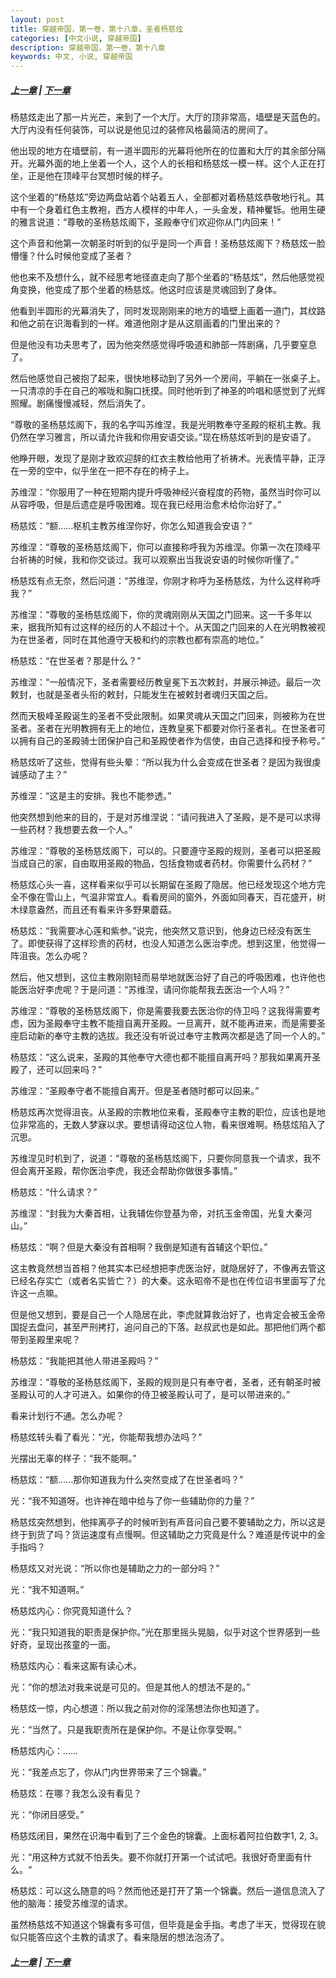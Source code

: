 ```yaml
---
layout: post
title: 穿越帝国，第一卷，第十八章，圣者杨慈炫
categories: [中文小说, 穿越帝国]
description: 穿越帝国，第一卷，第十八章
keywords: 中文, 小说, 穿越帝国
---
```

##### [上一章](/2020/03/16/TimeTravellerEmpire-1-17/) | [下一章](/2020/03/19/TimeTravellerEmpire-1-19/)

杨慈炫走出了那一片光芒，来到了一个大厅。大厅的顶非常高，墙壁是天蓝色的。大厅内没有任何装饰，可以说是他见过的装修风格最简洁的房间了。

他出现的地方在墙壁前，有一道半圆形的光幕将他所在的位置和大厅的其余部分隔开。光幕外面的地上坐着一个人，这个人的长相和杨慈炫一模一样。这个人正在打坐，正是他在顶峰平台冥想时候的样子。

这个坐着的“杨慈炫”旁边两盘站着个站着五人，全部都对着杨慈炫恭敬地行礼。其中有一个身着红色主教袍，西方人模样的中年人，一头金发，精神矍铄。他用生硬的雅言说道：“尊敬的圣杨慈炫阁下，圣殿奉守们欢迎你从门内回来！”

这个声音和他第一次朝圣时听到的似乎是同一个声音！圣杨慈炫阁下？杨慈炫一脸懵懂？什么时候他变成了圣者？

他也来不及想什么，就不经思考地径直走向了那个坐着的“杨慈炫”，然后他感觉视角变换，他变成了那个坐着的杨慈炫。他这时应该是灵魂回到了身体。

他看到半圆形的光幕消失了，同时发现刚刚来的地方的墙壁上画着一道门，其纹路和他之前在识海看到的一样。难道他刚才是从这扇画着的门里出来的？

但是他没有功夫思考了，因为他突然感觉得呼吸道和肺部一阵剧痛，几乎要窒息了。

然后他感觉自己被抱了起来，很快地移动到了另外一个房间，平躺在一张桌子上。一只清凉的手在自己的喉咙和胸口抚摸。同时他听到了神圣的吟唱和感觉到了光辉照耀。剧痛慢慢减轻，然后消失了。

“尊敬的圣杨慈炫阁下，我的名字叫苏维涅，我是光明教奉守圣殿的枢机主教。我仍然在学习雅言，所以请允许我和你用安语交谈。”现在杨慈炫听到的是安语了。

他睁开眼，发现了是刚才致欢迎辞的红衣主教给他用了祈祷术。光表情平静，正浮在一旁的空中，似乎坐在一把不存在的椅子上。

苏维涅：“你服用了一种在短期内提升呼吸神经兴奋程度的药物，虽然当时你可以从容呼吸，但是后遗症是呼吸困难。现在我已经用治愈术给你治好了。”

杨慈炫：“额……枢机主教苏维涅你好，你怎么知道我会安语？”

苏维涅：“尊敬的圣杨慈炫阁下，你可以直接称呼我为苏维涅。你第一次在顶峰平台祈祷的时候，我和你交谈过。我可以观察出当我说安语的时候你听懂了。”

杨慈炫有点无奈，然后问道：“苏维涅，你刚才称呼为圣杨慈炫，为什么这样称呼我？”

苏维涅：“尊敬的圣杨慈炫阁下，你的灵魂刚刚从天国之门回来。这一千多年以来，据我所知有过这样的经历的人不超过十个。从天国之门回来的人在光明教被视为在世圣者，同时在其他遵守天极和约的宗教也都有崇高的地位。”

杨慈炫：“在世圣者？那是什么？”

苏维涅：“一般情况下，圣者需要经历教皇冕下五次敕封，并展示神迹。最后一次敕封，也就是圣者头衔的敕封，只能发生在被敕封者魂归天国之后。

然而天极峰圣殿诞生的圣者不受此限制。如果灵魂从天国之门回来，则被称为在世圣者。圣者在光明教拥有无上的地位，连教皇冕下都要对你行圣者礼。在世圣者可以拥有自己的圣殿骑士团保护自己和圣殿使者作为信使，由自己选择和授予称号。”

杨慈炫听了这些，觉得有些头晕：“所以我为什么会变成在世圣者？是因为我很虔诚感动了主？”

苏维涅：“这是主的安排。我也不能参透。”

他突然想到他来的目的，于是对苏维涅说：“请问我进入了圣殿，是不是可以求得一些药材？我想要去救一个人。”

苏维涅：“尊敬的圣杨慈炫阁下，可以的。只要遵守圣殿的规则，圣者可以把圣殿当成自己的家，自由取用圣殿的物品，包括食物或者药材。你需要什么药材？”

杨慈炫心头一喜，这样看来似乎可以长期留在圣殿了隐居。他已经发现这个地方完全不像在雪山上，气温非常宜人。看看房间的窗外，外面如同春天，百花盛开，树木绿意盎然，而且还有看来许多野果蘑菇。

杨慈炫：“我需要冰心莲和紫参。”说完，他突然又意识到，他身边已经没有医生了。即使获得了这样珍贵的药材，也没人知道怎么医治李虎。想到这里，他觉得一阵沮丧。怎么办呢？

然后，他又想到，这位主教刚刚轻而易举地就医治好了自己的呼吸困难，也许他也能医治好李虎呢？于是问道：“苏维涅，请问你能帮我去医治一个人吗？”

苏维涅：“尊敬的圣杨慈炫阁下，你是需要我要去医治你的侍卫吗？这我得需要考虑，因为圣殿奉守主教不能擅自离开圣殿。一旦离开，就不能再进来，而是需要圣座启动新的奉守主教的选拔。我还没有听说过奉守主教两次都是选了同一个人的。”

杨慈炫：“这么说来，圣殿的其他奉守大德也都不能擅自离开吗？那我如果离开圣殿了，还可以回来吗？”

苏维涅：“圣殿奉守者不能擅自离开。但是圣者随时都可以回来。”

杨慈炫再次觉得沮丧。从圣殿的宗教地位来看，圣殿奉守主教的职位，应该也是地位非常高的，无数人梦寐以求。要想请得动这位人物，看来很难啊。杨慈炫陷入了沉思。

苏维涅见时机到了，说道：“尊敬的圣杨慈炫阁下，只要你同意我一个请求，我不但会离开圣殿，帮你医治李虎，我还会帮助你做很多事情。”

杨慈炫：“什么请求？”

苏维涅：“封我为大秦首相，让我辅佐你登基为帝，对抗玉金帝国，光复大秦河山。”

杨慈炫：“啊？但是大秦没有首相啊？我倒是知道有首辅这个职位。”

这主教竟然想当首相？他其实本已经想把李虎医治好，就隐居好了，不像再去管这已经名存实亡（或者名实皆亡？）的大秦。这永昭帝不是也在传位诏书里面写了允许这一点嘛。

但是他又想到，要是自己一个人隐居在此，李虎就算救治好了，也肯定会被玉金帝国捉去盘问，甚至严刑拷打，追问自己的下落。赵叔武也是如此。那把他们两个都带到圣殿里来呢？

杨慈炫：“我能把其他人带进圣殿吗？”

苏维涅：“尊敬的圣杨慈炫阁下，圣殿的规则是只有奉守者，圣者，还有朝圣时被圣殿认可的人才可进入。如果你的侍卫被圣殿认可了，是可以带进来的。”

看来计划行不通。怎么办呢？

杨慈炫转头看了看光：“光，你能帮我想办法吗？”

光摆出无辜的样子：“我不能啊。”

杨慈炫：“额……那你知道我为什么突然变成了在世圣者吗？”

光：“我不知道呀。也许神在暗中给与了你一些辅助你的力量？”

杨慈炫突然想到，他摔离亭子的时候听到有声音问自己要不要辅助之力，所以这是终于到货了吗？货运速度有点慢啊。但这辅助之力究竟是什么？难道是传说中的金手指吗？

杨慈炫又对光说：“所以你也是辅助之力的一部分吗？”

光：“我不知道啊。”

杨慈炫内心：你究竟知道什么？

光：“我只知道我的职责是保护你。”光在那里摇头晃脑，似乎对这个世界感到一些好奇，呈现出孩童的一面。

杨慈炫内心：看来这厮有读心术。

光：“你的想法对我来说是可见的。但是其他人的想法不是的。”

杨慈炫一惊，内心想道：所以我之前对你的淫荡想法你也知道了。

光：“当然了。只是我职责所在是保护你。不是让你享受啊。”

杨慈炫内心：……

光：“我差点忘了，你从门内世界带来了三个锦囊。”

杨慈炫：在哪？我怎么没有看见？

光：“你闭目感受。”

杨慈炫闭目，果然在识海中看到了三个金色的锦囊。上面标着阿拉伯数字1, 2, 3。

光：“用这种方式就不怕丢失。要不你就打开第一个试试吧。我很好奇里面有什么。“

杨慈炫：可以这么随意的吗？然而他还是打开了第一个锦囊。然后一道信息流入了他的脑海：接受苏维涅的请求。

虽然杨慈炫不知道这个锦囊有多可信，但毕竟是金手指。考虑了半天，觉得现在貌似只能答应这个主教的请求了。看来隐居的想法泡汤了。

##### [上一章](/2020/03/16/TimeTravellerEmpire-1-17/) | [下一章](/2020/03/19/TimeTravellerEmpire-1-19/)